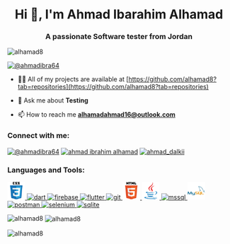 <h1 align="center">Hi 👋, I'm Ahmad Ibarahim Alhamad</h1>
<h3 align="center">A passionate Software tester from Jordan</h3>

<p align="left"> <img src="https://komarev.com/ghpvc/?username=alhamad8&label=Profile%20views&color=0e75b6&style=flat" alt="alhamad8" /> </p>

<p align="left"> <a href="https://twitter.com/@ahmadibra64" target="blank"><img src="https://img.shields.io/twitter/follow/@ahmadibra64?logo=twitter&style=for-the-badge" alt="@ahmadibra64" /></a> </p>

- 👨‍💻 All of my projects are available at [https://github.com/alhamad8?tab=repositories](https://github.com/alhamad8?tab=repositories)

- 💬 Ask me about **Testing**

- 📫 How to reach me **alhamadahmad16@outlook.com**

<h3 align="left">Connect with me:</h3>
<p align="left">
<a href="https://twitter.com/@ahmadibra64" target="blank"><img align="center" src="https://raw.githubusercontent.com/rahuldkjain/github-profile-readme-generator/master/src/images/icons/Social/twitter.svg" alt="@ahmadibra64" height="30" width="40" /></a>
<a href="https://linkedin.com/in/ahmad ibrahim alhamad" target="blank"><img align="center" src="https://raw.githubusercontent.com/rahuldkjain/github-profile-readme-generator/master/src/images/icons/Social/linked-in-alt.svg" alt="ahmad ibrahim alhamad" height="30" width="40" /></a>
<a href="https://instagram.com/ahmad_dalkii" target="blank"><img align="center" src="https://raw.githubusercontent.com/rahuldkjain/github-profile-readme-generator/master/src/images/icons/Social/instagram.svg" alt="ahmad_dalkii" height="30" width="40" /></a>
</p>

<h3 align="left">Languages and Tools:</h3>
<p align="left"> <a href="https://www.w3schools.com/css/" target="_blank" rel="noreferrer"> <img src="https://raw.githubusercontent.com/devicons/devicon/master/icons/css3/css3-original-wordmark.svg" alt="css3" width="40" height="40"/> </a> <a href="https://dart.dev" target="_blank" rel="noreferrer"> <img src="https://www.vectorlogo.zone/logos/dartlang/dartlang-icon.svg" alt="dart" width="40" height="40"/> </a> <a href="https://firebase.google.com/" target="_blank" rel="noreferrer"> <img src="https://www.vectorlogo.zone/logos/firebase/firebase-icon.svg" alt="firebase" width="40" height="40"/> </a> <a href="https://flutter.dev" target="_blank" rel="noreferrer"> <img src="https://www.vectorlogo.zone/logos/flutterio/flutterio-icon.svg" alt="flutter" width="40" height="40"/> </a> <a href="https://git-scm.com/" target="_blank" rel="noreferrer"> <img src="https://www.vectorlogo.zone/logos/git-scm/git-scm-icon.svg" alt="git" width="40" height="40"/> </a> <a href="https://www.w3.org/html/" target="_blank" rel="noreferrer"> <img src="https://raw.githubusercontent.com/devicons/devicon/master/icons/html5/html5-original-wordmark.svg" alt="html5" width="40" height="40"/> </a> <a href="https://www.java.com" target="_blank" rel="noreferrer"> <img src="https://raw.githubusercontent.com/devicons/devicon/master/icons/java/java-original.svg" alt="java" width="40" height="40"/> </a> <a href="https://www.microsoft.com/en-us/sql-server" target="_blank" rel="noreferrer"> <img src="https://www.svgrepo.com/show/303229/microsoft-sql-server-logo.svg" alt="mssql" width="40" height="40"/> </a> <a href="https://www.mysql.com/" target="_blank" rel="noreferrer"> <img src="https://raw.githubusercontent.com/devicons/devicon/master/icons/mysql/mysql-original-wordmark.svg" alt="mysql" width="40" height="40"/> </a> <a href="https://postman.com" target="_blank" rel="noreferrer"> <img src="https://www.vectorlogo.zone/logos/getpostman/getpostman-icon.svg" alt="postman" width="40" height="40"/> </a> <a href="https://www.selenium.dev" target="_blank" rel="noreferrer"> <img src="https://raw.githubusercontent.com/detain/svg-logos/780f25886640cef088af994181646db2f6b1a3f8/svg/selenium-logo.svg" alt="selenium" width="40" height="40"/> </a> <a href="https://www.sqlite.org/" target="_blank" rel="noreferrer"> <img src="https://www.vectorlogo.zone/logos/sqlite/sqlite-icon.svg" alt="sqlite" width="40" height="40"/> </a> </p>

<p><img align="left" src="https://github-readme-stats.vercel.app/api/top-langs?username=alhamad8&show_icons=true&locale=en&layout=compact" alt="alhamad8" /></p>

<p>&nbsp;<img align="center" src="https://github-readme-stats.vercel.app/api?username=alhamad8&show_icons=true&locale=en" alt="alhamad8" /></p>

<p><img align="center" src="https://github-readme-streak-stats.herokuapp.com/?user=alhamad8&" alt="alhamad8" /></p>
